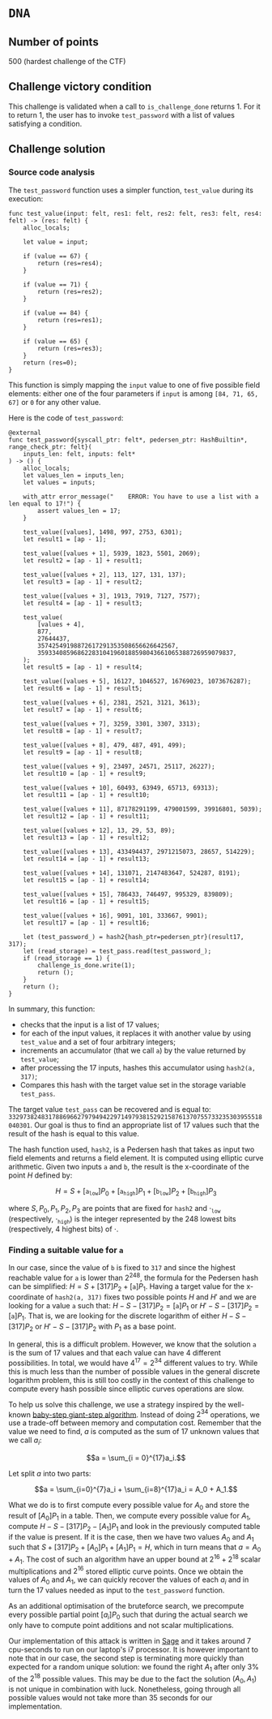# `DNA`

## Number of points

500 (hardest challenge of the CTF)

## Challenge victory condition

This challenge is validated when a call to `is_challenge_done` returns 1. For
it to return 1, the user has to invoke `test_password` with a list of values
satisfying a condition.

## Challenge solution

### Source code analysis

The `test_password` function uses a simpler function, `test_value` during its execution:
```cairo
func test_value(input: felt, res1: felt, res2: felt, res3: felt, res4: felt) -> (res: felt) {
    alloc_locals;

    let value = input;

    if (value == 67) {
        return (res=res4);
    }

    if (value == 71) {
        return (res=res2);
    }

    if (value == 84) {
        return (res=res1);
    }

    if (value == 65) {
        return (res=res3);
    }
    return (res=0);
}
```
This function is simply mapping the `input` value to one of five
possible field elements: either one of the four parameters if `input` is among
`[84, 71, 65, 67]` or `0` for any other value.

Here is the code of `test_password`:

```cairo
@external
func test_password{syscall_ptr: felt*, pedersen_ptr: HashBuiltin*, range_check_ptr: felt}(
    inputs_len: felt, inputs: felt*
) -> () {
    alloc_locals;
    let values_len = inputs_len;
    let values = inputs;

    with_attr error_message("    ERROR: You have to use a list with a len equal to 17!") {
        assert values_len = 17;
    }

    test_value([values], 1498, 997, 2753, 6301);
    let result1 = [ap - 1];

    test_value([values + 1], 5939, 1823, 5501, 2069);
    let result2 = [ap - 1] + result1;

    test_value([values + 2], 113, 127, 131, 137);
    let result3 = [ap - 1] + result2;

    test_value([values + 3], 1913, 7919, 7127, 7577);
    let result4 = [ap - 1] + result3;

    test_value(
        [values + 4],
        877,
        27644437,
        35742549198872617291353508656626642567,
        359334085968622831041960188598043661065388726959079837,
    );
    let result5 = [ap - 1] + result4;

    test_value([values + 5], 16127, 1046527, 16769023, 1073676287);
    let result6 = [ap - 1] + result5;

    test_value([values + 6], 2381, 2521, 3121, 3613);
    let result7 = [ap - 1] + result6;

    test_value([values + 7], 3259, 3301, 3307, 3313);
    let result8 = [ap - 1] + result7;

    test_value([values + 8], 479, 487, 491, 499);
    let result9 = [ap - 1] + result8;

    test_value([values + 9], 23497, 24571, 25117, 26227);
    let result10 = [ap - 1] + result9;

    test_value([values + 10], 60493, 63949, 65713, 69313);
    let result11 = [ap - 1] + result10;

    test_value([values + 11], 87178291199, 479001599, 39916801, 5039);
    let result12 = [ap - 1] + result11;

    test_value([values + 12], 13, 29, 53, 89);
    let result13 = [ap - 1] + result12;

    test_value([values + 13], 433494437, 2971215073, 28657, 514229);
    let result14 = [ap - 1] + result13;

    test_value([values + 14], 131071, 2147483647, 524287, 8191);
    let result15 = [ap - 1] + result14;

    test_value([values + 15], 786433, 746497, 995329, 839809);
    let result16 = [ap - 1] + result15;

    test_value([values + 16], 9091, 101, 333667, 9901);
    let result17 = [ap - 1] + result16;

    let (test_password_) = hash2{hash_ptr=pedersen_ptr}(result17, 317);
    let (read_storage) = test_pass.read(test_password_);
    if (read_storage == 1) {
        challenge_is_done.write(1);
        return ();
    }
    return ();
}
```
In summary, this function:
* checks that the input is a list of 17 values;
* for each of the input values, it replaces it with another value by using
  `test_value` and a set of four arbitrary integers;
* increments an accumulator (that we call `a`) by the value returned by `test_value`;
* after processing the 17 inputs, hashes this accumulator using
  `hash2(a, 317)`;
* Compares this hash with the target value set in the storage variable
  `test_pass`.

The target value `test_pass` can be recovered and is equal to:
`3329738248317886966279794942297149793815292158761370755733235303955518040301`.
Our goal is thus to find an appropriate list of 17 values such that the result of the hash is equal to this value.

The hash function used, `hash2`, is a Pedersen hash that takes as input two
field elements and returns a field element. It is computed using elliptic
curve arithmetic. Given two inputs `a` and `b`, the result is the x-coordinate
of the point $H$ defined by:

```math
H = S + [\texttt{a}_\texttt{low}]P_0 + [\texttt{a}_\texttt{high}]P_1 + [\texttt{b}_\texttt{low}]P_2 + [\texttt{b}_\texttt{high}]P_3
```

where
$S, P_0, P_1, P_2, P_3$ are points that are fixed for `hash2` and $\cdot_\texttt{low}$ (respectively, $\cdot_\texttt{high}$) is the integer represented by the 248 lowest bits (respectively, 4 highest bits) of $\cdot$.


### Finding a suitable value for `a`

In our case, since the value of `b` is fixed to `317` and since the highest reachable
value for `a` is lower than $2^{248}$, the formula for the Pedersen hash can be simplified:
$H = S + [317]P_2 + [\texttt{a}]P_1$.
Having a target value for the x-coordinate of `hash2(a, 317)` fixes two
possible points $H$ and $H'$ and we are looking for a value `a` such that:
$H - S - [317]P_2 = [\texttt{a}]P_1$ or $H' - S - [317]P_2 = [\texttt{a}]P_1$.
That is, we are looking for the discrete logarithm of either
$H - S - [317]P_2$ or $H' - S - [317]P_2$ with $P_1$ as a base point.

In general, this is a difficult problem. However, we know that the solution
`a` is the sum of 17 values and that each value can have 4 different
possibilities. In total, we would have $4^{17} = 2^{34}$ different values to
try. While this is much less than the number of possible values in the general
discrete logarithm problem, this is still too costly in the context of this
challenge to compute every hash
possible since elliptic curves operations are slow.

To help us solve this challenge, we use a strategy inspired by the well-known
[baby-step giant-step
algorithm](https://en.wikipedia.org/wiki/Baby-step_giant-step). Instead of
doing $2^{34}$ operations, we use a trade-off between memory and
computation cost. Remember that the value we need to find, $a$ is computed as the sum of 17 unknown values that we call $a_i$: 
```math
a = \sum_{i = 0}^{17}a_i.
```
Let split $a$ into two parts:
```math
a = \sum_{i=0}^{7}a_i + \sum_{i=8}^{17}a_i = A_0 + A_1.
```
What we do is to first
compute every possible value for $A_0$ and store the result of $[A_0]P_1$ in a table. Then, we
compute every possible value for $A_1$, compute $H - S - [317]P_2 - [A_1]P_1$
and look in the previously computed table if the value is present. If it is
the case, then we have two values $A_0$ and $A_1$ such that
$S + [317]P_2 + [A_0]P_1 + [A_1]P_1 = H$, which in turn means that $a = A_0 + A_1$.
The cost of such an algorithm have an upper bound at $2^{16} + 2^{18}$ scalar multiplications
and $2^{16}$ stored elliptic curve points. Once we obtain the values of $A_0$
and $A_1$, we can quickly recover the values of each $a_i$ and in turn the
17 values needed as input to the `test_password` function.

As an additional optimisation of the bruteforce search, we precompute every
possible partial point $[a_i]P_0$ such that during the actual search we only have to
compute point additions and not scalar multiplications.

Our implementation of this attack is written in
[Sage](https://www.sagemath.org/) and it takes around 7 cpu-seconds to run on our
laptop's i7 processor. It is however important to note that in our case, the second step is terminating more quickly than expected for a random unique solution: we found the right $A_1$ after only 3% of the $2^{18}$ possible values. This may be due to the fact the solution $(A_0, A_1)$ is not unique in combination with luck. Nonetheless, going through all possible values would not take more than 35 seconds for our
implementation.
